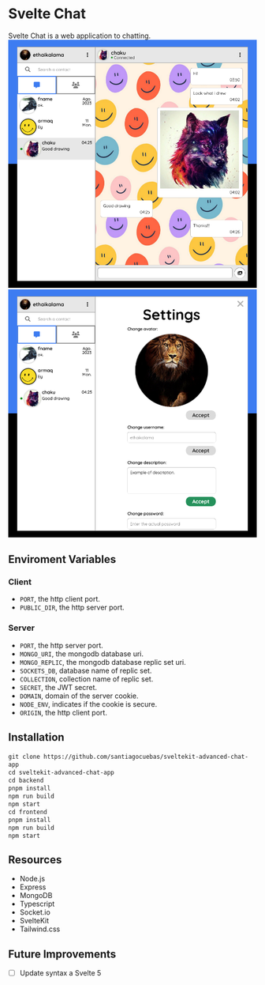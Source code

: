 # Svelte Chat
Svelte Chat is a web application to chatting.
![image](/docs/screenshot1.png)
![image](/docs/screenshot2.png)

## Enviroment Variables
### Client
* `PORT`, the http client port.
* `PUBLIC_DIR`, the http server port.
### Server
* `PORT`, the http server port.
* `MONGO_URI`, the mongodb database uri.
* `MONGO_REPLIC`, the mongodb database replic set uri.
* `SOCKETS_DB`, database name of replic set.
* `COLLECTION`, collection name of replic set.
* `SECRET`, the JWT secret.
* `DOMAIN`, domain of the server cookie.
* `NODE_ENV`, indicates if the cookie is secure.
* `ORIGIN`, the http client port.

## Installation
```
git clone https://github.com/santiagocuebas/sveltekit-advanced-chat-app
cd sveltekit-advanced-chat-app
cd backend
pnpm install
npm run build
npm start
cd frontend
pnpm install
npm run build
npm start
```

## Resources
* Node.js
* Express
* MongoDB
* Typescript
* Socket.io
* SvelteKit
* Tailwind.css

## Future Improvements
- [ ] Update syntax a Svelte 5
